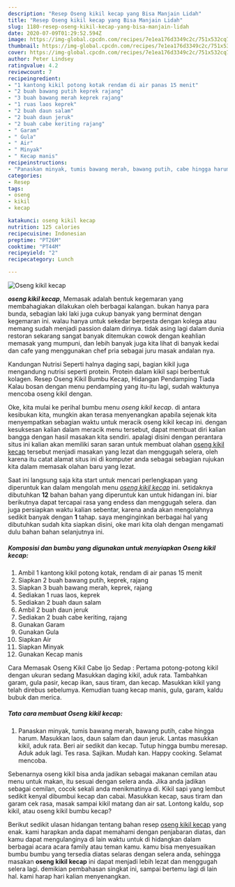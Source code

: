 ```yaml
---
description: "Resep Oseng kikil kecap yang Bisa Manjain Lidah"
title: "Resep Oseng kikil kecap yang Bisa Manjain Lidah"
slug: 1180-resep-oseng-kikil-kecap-yang-bisa-manjain-lidah
date: 2020-07-09T01:29:52.594Z
image: https://img-global.cpcdn.com/recipes/7e1ea176d3349c2c/751x532cq70/oseng-kikil-kecap-foto-resep-utama.jpg
thumbnail: https://img-global.cpcdn.com/recipes/7e1ea176d3349c2c/751x532cq70/oseng-kikil-kecap-foto-resep-utama.jpg
cover: https://img-global.cpcdn.com/recipes/7e1ea176d3349c2c/751x532cq70/oseng-kikil-kecap-foto-resep-utama.jpg
author: Peter Lindsey
ratingvalue: 4.2
reviewcount: 7
recipeingredient:
- "1 kantong kikil potong kotak rendam di air panas 15 menit"
- "2 buah bawang putih keprek rajang"
- "3 buah bawang merah keprek rajang"
- "1 ruas laos keprek"
- "2 buah daun salam"
- "2 buah daun jeruk"
- "2 buah cabe keriting rajang"
- " Garam"
- " Gula"
- " Air"
- " Minyak"
- " Kecap manis"
recipeinstructions:
- "Panaskan minyak, tumis bawang merah, bawang putih, cabe hingga harum. Masukkan laos, daun salam dan daun jeruk. Lantas masukkan kikil, aduk rata. Beri air sedikit dan kecap. Tutup hingga bumbu meresap. Aduk aduk lagi. Tes rasa. Sajikan. Mudah kan. Happy cooking. Selamat mencoba."
categories:
- Resep
tags:
- oseng
- kikil
- kecap

katakunci: oseng kikil kecap 
nutrition: 125 calories
recipecuisine: Indonesian
preptime: "PT26M"
cooktime: "PT44M"
recipeyield: "2"
recipecategory: Lunch

---
```



![Oseng kikil kecap](https://img-global.cpcdn.com/recipes/7e1ea176d3349c2c/751x532cq70/oseng-kikil-kecap-foto-resep-utama.jpg)

<b><i>oseng kikil kecap</i></b>, Memasak adalah bentuk kegemaran yang membahagiakan dilakukan oleh berbagai kalangan. bukan hanya para bunda, sebagian laki laki juga cukup banyak yang berminat dengan kegemaran ini. walau hanya untuk sekedar berpesta dengan kolega atau memang sudah menjadi passion dalam dirinya. tidak asing lagi dalam dunia restoran sekarang sangat banyak ditemukan cowok dengan keahlian memasak yang mumpuni, dan lebih banyak juga kita lihat di banyak kedai dan cafe yang menggunakan chef pria sebagai juru masak andalan nya.

Kandungan Nutrisi Seperti halnya daging sapi, bagian kikil juga mengandung nutrisi seperti protein. Protein dalam kikil sapi berbentuk kolagen. Resep Oseng Kikil Bumbu Kecap, Hidangan Pendamping Tiada Kalau bosan dengan menu pendamping yang itu-itu lagi, sudah waktunya mencoba oseng kikil dengan.

Oke, kita mulai ke perihal bumbu menu <i>oseng kikil kecap</i>. di antara kesibukan kita, mungkin akan terasa menyenangkan apabila sejenak kita menyempatkan sebagian waktu untuk meracik oseng kikil kecap ini. dengan kesuksesan kalian dalam meracik menu tersebut, dapat membuat diri kalian bangga dengan hasil masakan kita sendiri. apalagi disini dengan perantara situs ini kalian akan memiliki saran saran untuk membuat olahan <u>oseng kikil kecap</u> tersebut menjadi masakan yang lezat dan menggugah selera, oleh karena itu catat alamat situs ini di komputer anda sebagai sebagian rujukan kita dalam memasak olahan baru yang lezat.


Saat ini langsung saja kita start untuk mencari perlengkapan yang diperuntuk kan dalam mengolah menu <u><i>oseng kikil kecap</i></u> ini. setidaknya dibutuhkan <b>12</b> bahan bahan yang diperuntuk kan untuk hidangan ini. biar berikutnya dapat tercapai rasa yang endess dan menggugah selera. dan juga persiapkan waktu kalian sebentar, karena anda akan mengolahnya sedikit banyak dengan <b>1</b> tahap. saya menginginkan berbagai hal yang dibutuhkan sudah kita siapkan disini, oke mari kita olah dengan mengamati dulu bahan bahan selanjutnya ini.

<!--inarticleads1-->

##### Komposisi dan bumbu yang digunakan untuk menyiapkan Oseng kikil kecap:

1. Ambil 1 kantong kikil potong kotak, rendam di air panas 15 menit
1. Siapkan 2 buah bawang putih, keprek, rajang
1. Siapkan 3 buah bawang merah, keprek, rajang
1. Sediakan 1 ruas laos, keprek
1. Sediakan 2 buah daun salam
1. Ambil 2 buah daun jeruk
1. Sediakan 2 buah cabe keriting, rajang
1. Gunakan  Garam
1. Gunakan  Gula
1. Siapkan  Air
1. Siapkan  Minyak
1. Gunakan  Kecap manis


Cara Memasak Oseng Kikil Cabe Ijo Sedap : Pertama potong-potong kikil dengan ukuran sedang Masukkan daging kikil, aduk rata. Tambahkan garam, gula pasir, kecap ikan, saus tiram, dan kecap. Masukkan kikil yang telah direbus sebelumya. Kemudian tuang kecap manis, gula, garam, kaldu bubuk dan merica. 

<!--inarticleads2-->

##### Tata cara membuat Oseng kikil kecap:

1. Panaskan minyak, tumis bawang merah, bawang putih, cabe hingga harum. Masukkan laos, daun salam dan daun jeruk. Lantas masukkan kikil, aduk rata. Beri air sedikit dan kecap. Tutup hingga bumbu meresap. Aduk aduk lagi. Tes rasa. Sajikan. Mudah kan. Happy cooking. Selamat mencoba.


Sebenarnya oseng kikil bisa anda jadikan sebagai makanan cemilan atau menu untuk makan, itu sesuai dengan selera anda. Jika anda jadikan sebagai cemilan, cocok sekali anda menikmatinya di. Kikil sapi yang lembut sedikit kenyal dibumbui kecap dan cabai. Masukkan kecap, saus tiram dan garam cek rasa, masak sampai kikil matang dan air sat. Lontong kaldu, sop kikil, atau oseng kikil bumbu kecap? 

Berikut sedikit ulasan hidangan tentang bahan resep <u>oseng kikil kecap</u> yang enak. kami harapkan anda dapat memahami dengan penjabaran diatas, dan kamu dapat mengulanginya di lain waktu untuk di hidangkan dalam berbagai acara acara family atau teman kamu. kamu bisa menyesuaikan bumbu bumbu yang tersedia diatas selaras dengan selera anda, sehingga masakan <b>oseng kikil kecap</b> ini dapat menjadi lebih lezat dan menggugah selera lagi. demikian pembahasan singkat ini, sampai bertemu lagi di lain hal. kami harap hari kalian menyenangkan.
